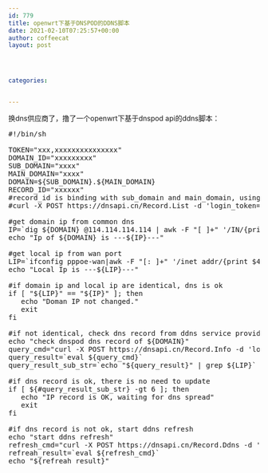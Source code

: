 ```yaml
---
id: 779
title: openwrt下基于DNSPOD的DDNS脚本
date: 2021-02-10T07:25:57+00:00
author: coffeecat
layout: post




categories:


---
```


换dns供应商了，撸了一个openwrt下基于dnspod api的ddns脚本：

<pre lang="bash" line="0"  colla="+">
#!/bin/sh

TOKEN="xxx,xxxxxxxxxxxxxxx"
DOMAIN_ID="xxxxxxxxx"
SUB_DOMAIN="xxxx"
MAIN_DOMAIN="xxxx"
DOMAIN=${SUB_DOMAIN}.${MAIN_DOMAIN}
RECORD_ID="xxxxxx"
#record_id is binding with sub_domain and main_domain, using following command to get record_id
#curl -X POST https://dnsapi.cn/Record.List -d 'login_token=${TOKEN}&format=json&domain_id=${DOMAIN_ID}&offset=0&length=3'

#get domain ip from common dns
IP=`dig ${DOMAIN} @114.114.114.114 | awk -F "[ ]+" '/IN/{print $1}' | awk 'NR==2 {print $5}'`
echo "Ip of ${DOMAIN} is ---${IP}---"

#get local ip from wan port
LIP=`ifconfig pppoe-wan|awk -F "[: ]+" '/inet addr/{print $4}'`
echo "Local Ip is ---${LIP}---"

#if domain ip and local ip are identical, dns is ok
if [ "${LIP}" == "${IP}" ]; then
   echo "Doman IP not changed."
   exit
fi

#if not identical, check dns record from ddns service provider
echo "check dnspod dns record of ${DOMAIN}"
query_cmd="curl -X POST https://dnsapi.cn/Record.Info -d 'login_token=${TOKEN}&format=json&domain_id=${DOMAIN_ID}&record_id=${RECORD_ID}'"
query_result=`eval ${query_cmd}`
query_result_sub_str=`echo "${query_result}" | grep ${LIP}`

#if dns record is ok, there is no need to update
if [ ${#query_result_sub_str} -gt 6 ]; then
   echo "IP record is OK, waiting for dns spread"
   exit
fi

#if dns record is not ok, start ddns refresh
echo "start ddns refresh"
refresh_cmd="curl -X POST https://dnsapi.cn/Record.Ddns -d 'login_token=${TOKEN}&format=json&domain_id=${DOMAIN_ID}&record_id=${RECORD_ID}&record_line_id=0&value=${LIP}&sub_domain=${SUB_DOMAIN}'"
refreah_result=`eval ${refresh_cmd}`
echo "${refreah_result}"
</pre>
